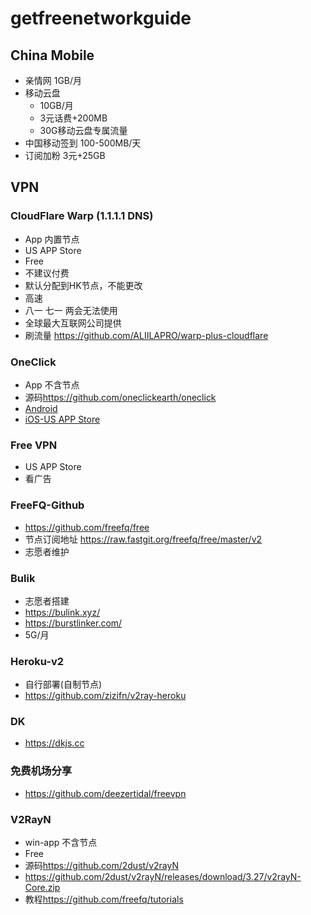 # getfreenetworkguide

## China Mobile
- 亲情网 1GB/月
- 移动云盘
    - 10GB/月
    - 3元话费+200MB
    - 30G移动云盘专属流量
- 中国移动签到 100-500MB/天
- 订阅加粉 3元+25GB


## VPN
### CloudFlare Warp (1.1.1.1 DNS)
- App 内置节点
- US APP Store
- Free
- 不建议付费
- 默认分配到HK节点，不能更改
- 高速
- 八一 七一 两会无法使用
- 全球最大互联网公司提供
- 刷流量 <https://github.com/ALIILAPRO/warp-plus-cloudflare>

### OneClick
- App 不含节点
- 源码<https://github.com/oneclickearth/oneclick>
- [Android](https://github.com/oneclickearth/oneclick/releases)    
- [iOS-US APP Store](https://apps.apple.com/us/app/id1545555197)

### Free VPN
- US APP Store
- 看广告

### FreeFQ-Github
- <https://github.com/freefq/free>
- 节点订阅地址 https://raw.fastgit.org/freefq/free/master/v2
- 志愿者维护

### Bulik
- 志愿者搭建
- https://bulink.xyz/
- https://burstlinker.com/
- 5G/月

### Heroku-v2
- 自行部署(自制节点)
- <https://github.com/zizifn/v2ray-heroku>

### DK
- <https://dkjs.cc>

### 免费机场分享
- <https://github.com/deezertidal/freevpn>

### V2RayN
- win-app 不含节点
- Free
- 源码<https://github.com/2dust/v2rayN>
- <https://github.com/2dust/v2rayN/releases/download/3.27/v2rayN-Core.zip>
- 教程<https://github.com/freefq/tutorials>